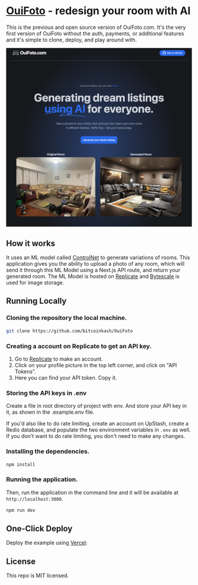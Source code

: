 # [OuiFoto](https://OuiFoto.com) - redesign your room with AI

This is the previous and open source version of OuiFoto.com. It's the very first version of OuiFoto without the auth, payments, or additional features and it's simple to clone, deploy, and play around with.



[![OuiFoto](./public/screenshot.png)](https://OuiFoto.com)

## How it works

It uses an ML model called [ControlNet](https://github.com/lllyasviel/ControlNet) to generate variations of rooms. This application gives you the ability to upload a photo of any room, which will send it through this ML Model using a Next.js API route, and return your generated room. The ML Model is hosted on [Replicate](https://replicate.com) and [Bytescale](https://www.bytescale.com/) is used for image storage.

## Running Locally

### Cloning the repository the local machine.

```bash
git clone https://github.com/bitcoinkash/OuiFoto
```

### Creating a account on Replicate to get an API key.

1. Go to [Replicate](https://replicate.com/) to make an account.
2. Click on your profile picture in the top left corner, and click on "API Tokens".
3. Here you can find your API token. Copy it.

### Storing the API keys in .env

Create a file in root directory of project with env. And store your API key in it, as shown in the .example.env file.

If you'd also like to do rate limiting, create an account on UpStash, create a Redis database, and populate the two environment variables in `.env` as well. If you don't want to do rate limiting, you don't need to make any changes.

### Installing the dependencies.

```bash
npm install
```

### Running the application.

Then, run the application in the command line and it will be available at `http://localhost:3000`.

```bash
npm run dev
```

## One-Click Deploy

Deploy the example using [Vercel](https://vercel.com?utm_source=github&utm_medium=readme&utm_campaign=vercel-examples):

## License

This repo is MIT licensed.
